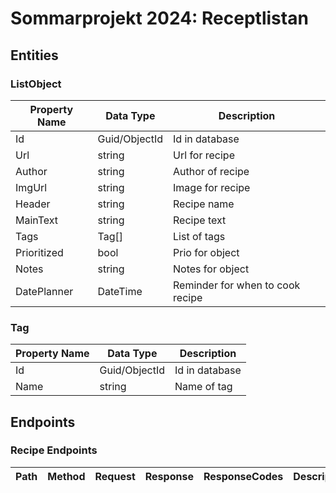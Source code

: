 # Sommarprojekt 2024: Receptlistan

## Entities

### ListObject

| Property Name | Data Type     | Description                      |
| ------------- | ------------- | -------------------------------- |
| Id            | Guid/ObjectId | Id in database                   |
| Url           | string        | Url for recipe                   |
| Author        | string        | Author of recipe                 |
| ImgUrl        | string        | Image for recipe                 |
| Header        | string        | Recipe name                      |
| MainText      | string        | Recipe text                      |
| Tags          | Tag[]         | List of tags                     |
| Prioritized   | bool          | Prio for object                  |
| Notes         | string        | Notes for object                 |
| DatePlanner   | DateTime      | Reminder for when to cook recipe |

### Tag

| Property Name | Data Type     | Description    |
| ------------- | ------------- | -------------- |
| Id            | Guid/ObjectId | Id in database |
| Name          | string        | Name of tag    |

## Endpoints

### Recipe Endpoints

| Path | Method | Request | Response | ResponseCodes | Description |
| ---- | ------ | ------- | -------- | ------------- | ----------- |
